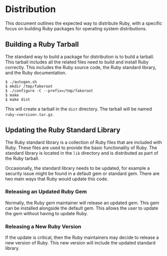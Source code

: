 # Distribution

This document outlines the expected way to distribute Ruby, with a specific focus on building Ruby packages for operating system distributions.

## Building a Ruby Tarball

The standard way to build a package for distribution is to build a tarball. This tarball includes all the related files need to build and install Ruby correctly. This includes the Ruby source code, the Ruby standard library, and the Ruby documentation.

```shell
$ ./autogen.sh
$ mkdir /tmp/fakeroot
$ ./configure -C --prefix=/tmp/fakeroot
$ make
$ make dist
```

This will create a tarball in the `dist` directory. The tarball will be named `ruby-<version>.tar.gz`.

## Updating the Ruby Standard Library

The Ruby standard library is a collection of Ruby files that are included with Ruby. These files are used to provide the basic functionality of Ruby. The standard library is located in the `lib` directory and is distributed as part of the Ruby tarball.

Occasionally, the standard library needs to be updated, for example a security issue might be found in a default gem or standard gem. There are two main ways that Ruby would update this code.

### Releasing an Updated Ruby Gem

Normally, the Ruby gem maintainer will release an updated gem. This gem can be installed alongside the default gem. This allows the user to update the gem without having to update Ruby.

### Releasing a New Ruby Version

If the update is critical, then the Ruby maintainers may decide to release a new version of Ruby. This new version will include the updated standard library.
